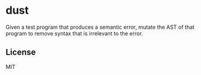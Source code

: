# dust

Given a test program that produces a semantic error, mutate the AST of that
program to remove syntax that is irrelevant to the error.

## License
MIT
